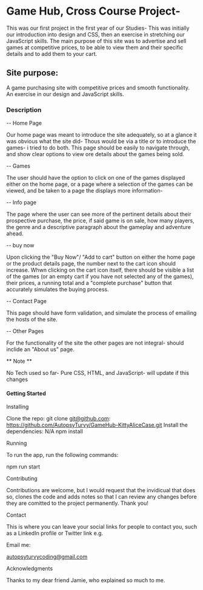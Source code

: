 


# Game Hub, Cross Course Project- 

This was our first project in the first year of our Studies-
This was initially our introduction into design and CSS, then an exercise in stretching our JavaScript skills.
The main purpose of this site was to advertise and sell games at competitive prices, to be able to view them and their specific details and to add them to your cart.


## Site purpose:

A game purchasing site with competitive prices and smooth functionality. An exercise in our design and JavaScript skills.



### Description

-- Home Page

Our home page was meant to introduce the site adequately, so at a glance it was obvious what the site did- 
Thous would be via a title or to introduce the games- i tried to do both.
This page should be easily to navigate through, and show clear options to view ore details about the games being sold. 

-- Games 

The user should have the option to click on one of the games displayed either on the home page, or a page where a selection of the games can be viewed, and be taken to a page the displays more information- 

-- Info page

The page where the user can see more of the pertinent details about their prospective purchase, the price, if said game is on sale, how many players, the genre and a descriptive paragraph about the gameplay and adventure ahead.

-- buy now

Upon clicking the "Buy Now"/ "Add to cart" button on either the home page or the product details page, the number next to the cart icon should increase. 
Whwn clicking on the cart icon itself, there should be visible a list of the games (or an empty cart if you have not selected any of the games), their prices, a running total and a "complete purchase" button that accurately simulates the buying process.


-- Contact Page

This page should have form validation, and simulate the process of emailing the hosts of the site.

-- Other Pages

For the functionality of the site the other pages are not integral- should inclide an "About us" page.


** Note **

No Tech used so far- Pure CSS, HTML, and JavaScript- will update if this changes




#### Getting Started

Installing


Clone the repo:
git clone git@github.com: https://github.com/AutopsyTurvy/GameHub-KittyAliceCase.git
Install the dependencies: N/A
npm install



Running

To run the app, run the following commands:

npm run start



Contributing


Contributions are welcome, but I would request that the invidicual that does so, clones the code and adds notes so that I can review any changes before they are comitted to the project permanently. Thank you! 


Contact

This is where you can leave your social links for people to contact you, such as a LinkedIn profile or Twitter link e.g.

Email me: 

autopsyturvycoding@gmail.com


Acknowledgments


Thanks to my dear friend Jamie, who explained so much to me. 
